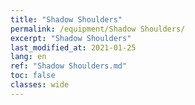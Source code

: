 ```yaml
---
title: "Shadow Shoulders"
permalink: /equipment/Shadow Shoulders/
excerpt: "Shadow Shoulders"
last_modified_at: 2021-01-25
lang: en
ref: "Shadow Shoulders.md"
toc: false
classes: wide
---
```


